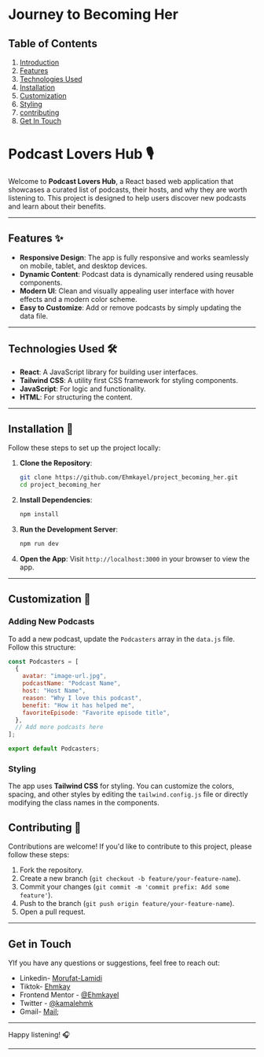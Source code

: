# Journey to Becoming Her


## Table of Contents

1. [Introduction](#podcast_lovers_hub)
2. [Features](#features)
3. [Technologies Used](#technologies_used)
4. [Installation](#installation)
5. [Customization](#customization)
6. [Styling](#styling)
7. [contributing](#contributing)
8. [Get In Touch](#get-in-touch)

# Podcast Lovers Hub 🎙️

Welcome to **Podcast Lovers Hub**, a React based web application that showcases a curated list of podcasts, their hosts, and why they are worth listening to. This project is designed to help users discover new podcasts and learn about their benefits.

---

## Features ✨

- **Responsive Design**: The app is fully responsive and works seamlessly on mobile, tablet, and desktop devices.
- **Dynamic Content**: Podcast data is dynamically rendered using reusable components.
- **Modern UI**: Clean and visually appealing user interface with hover effects and a modern color scheme.
- **Easy to Customize**: Add or remove podcasts by simply updating the data file.

---

## Technologies Used 🛠️

- **React**: A JavaScript library for building user interfaces.
- **Tailwind CSS**: A utility first CSS framework for styling components.
- **JavaScript**: For logic and functionality.
- **HTML**: For structuring the content.

---

## Installation 🚀

Follow these steps to set up the project locally:

1. **Clone the Repository**:
   ```bash
   git clone https://github.com/Ehmkayel/project_becoming_her.git
   cd project_becoming_her
   ```

2. **Install Dependencies**:
   ```bash
   npm install
   ```

3. **Run the Development Server**:
   ```bash
   npm run dev
   ```

4. **Open the App**:
   Visit `http://localhost:3000` in your browser to view the app.

---


## Customization 🎨

### Adding New Podcasts
To add a new podcast, update the `Podcasters` array in the `data.js` file. Follow this structure:

```javascript
const Podcasters = [
  {
    avatar: "image-url.jpg",
    podcastName: "Podcast Name",
    host: "Host Name",
    reason: "Why I love this podcast",
    benefit: "How it has helped me",
    favoriteEpisode: "Favorite episode title",
  },
  // Add more podcasts here
];

export default Podcasters;
```

### Styling
The app uses **Tailwind CSS** for styling. You can customize the colors, spacing, and other styles by editing the `tailwind.config.js` file or directly modifying the class names in the components.


## Contributing 🤝

Contributions are welcome! If you'd like to contribute to this project, please follow these steps:

1. Fork the repository.
2. Create a new branch (`git checkout -b feature/your-feature-name`).
3. Commit your changes (`git commit -m 'commit prefix: Add some feature'`).
4. Push to the branch (`git push origin feature/your-feature-name`).
5. Open a pull request.

---

## Get in Touch

YIf you have any questions or suggestions, feel free to reach out:
 - Linkedin- [Morufat-Lamidi](https://linkedin.com/in/morufat-lamidi)
 - Tiktok- [Ehmkay](https://www.tiktok.com/@_ehmkay?)
 - Frontend Mentor - [@Ehmkayel](https://www.frontendmentor.io/profile/Ehmkayel)
 - Twitter - [@kamalehmk](https://www.twitter.com/kamalehmk)
 - Gmail- [Mail](mailto:lamidimorufat0@gmail.com);
---

Happy listening! 🎧

---
